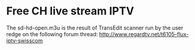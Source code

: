 # Free CH live stream IPTV
The sd-hd-open.m3u is the result of TransEdit scanner run by the user redge on the following forum thread:
http://www.regardtv.net/t6105-flux-iptv-swisscom
